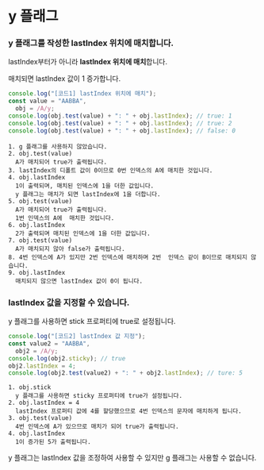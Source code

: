 # y 플래그

### y 플래그를 작성한 lastIndex 위치에 매치합니다.

lastIndex부터가 아니라 **lastIndex 위치에 매치**합니다.

매치되면 lastIndex 값이 1 증가합니다.

```js
console.log("[코드1] lastIndex 위치에 매치");
const value = "AABBA",
  obj = /A/y;
console.log(obj.test(value) + ": " + obj.lastIndex); // true: 1
console.log(obj.test(value) + ": " + obj.lastIndex); // true: 2
console.log(obj.test(value) + ": " + obj.lastIndex); // false: 0
```

    1. g 플래그를 사용하지 않았습니다.
    2. obj.test(value)
      A가 매치되어 true가 출력됩니다.
    3. lastIndex의 디폴트 값이 0이므로 0번 인덱스의 A에 매치한 것입니다.
    4. obj.lastIndex
      1이 출력되며, 매치된 인덱스에 1을 더한 값입니다.
      y 플래그는 매치가 되면 lastIndex에 1을 더합니다.
    5. obj.test(value)
      A가 매치되어 true가 출력됩니다.
      1번 인덱스의 A에  매치한 것입니다.
    6. obj.lastIndex
      2가 출력되며 매치된 인덱스에 1을 더한 값입니다.
    7. obj.test(value)
      A가 매치되지 않아 false가 출력됩니다.
    8. 4번 인덱스에 A가 있지만 2번 인덱스에 매치하며 2번  인덱스 같이 B이므로 매치되지 않습니다.
    9. obj.lastIndex
      매치되지 않으면 lastIndex 값이 0이 됩니다.

### lastIndex 값을 지정할 수 있습니다.

y 플래그를 사용하면 stick 프로퍼티에 true로 설정됩니다.

```js
console.log("[코드2] lastIndex 값 지정");
const value2 = "AABBA",
  obj2 = /A/y;
console.log(obj2.sticky); // true
obj2.lastIndex = 4;
console.log(obj2.test(value2) + ": " + obj2.lastIndex); // ture: 5
```

    1. obj.stick
      y 플래그를 사용하면 sticky 프로퍼티에 true가 설정됩니다.
    2. obj.lastIndex = 4
      lastIndex 프로퍼티 값에 4를 할당했으므로 4번 인덱스의 문자에 매치하게 됩니다.
    3. obj.test(value)
      4번 인덱스에 A가 있으므로 매치가 되어 true가 출력됩니다.
    4. obj.lastIndex
      1이 증가된 5가 출력됩니다.

y 플래그는 lastIndex 값을 조정하여 사용할 수 있지만 g 플래그는 사용할 수 없습니다.
